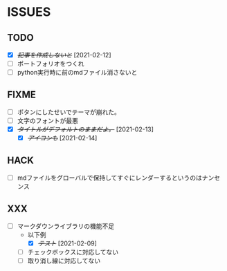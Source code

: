 # ISSUES

## TODO

+ [X] ~~*記事を作成しないと*~~ [2021-02-12]
+ [ ] ポートフォリオをつくれ
+ [ ] python実行時に前のmdファイル消さないと

## FIXME

+ [ ] ボタンにしたせいでテーマが崩れた。
+ [ ] 文字のフォントが最悪
+ [X] ~~*タイトルがデフォルトのままだよ。*~~ [2021-02-13]
  + [X] ~~*アイコンも*~~ [2021-02-14]

## HACK

+ [ ] mdファイルをグローバルで保持してすぐにレンダーするというのはナンセンス

## XXX

+ [ ] マークダウンライブラリの機能不足
  + 以下例
    + [X] ~~*テスト*~~ [2021-02-09]
  + [ ] チェックボックスに対応してない
  + [ ] 取り消し線に対応してない
